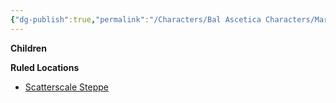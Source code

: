 ```yaml
---
{"dg-publish":true,"permalink":"/Characters/Bal Ascetica Characters/Marrow/"}
---
```


**Children**

**Ruled Locations**

- [Scatterscale Steppe](/w/ambr-yn-jacklerogue89/a/scatterscale-steppe-location)